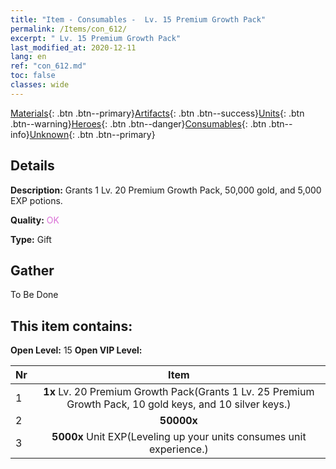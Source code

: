```yaml
---
title: "Item - Consumables -  Lv. 15 Premium Growth Pack"
permalink: /Items/con_612/
excerpt: " Lv. 15 Premium Growth Pack"
last_modified_at: 2020-12-11
lang: en
ref: "con_612.md"
toc: false
classes: wide
---
```

 [Materials](/Items/){: .btn .btn--primary}[Artifacts](/Items/Artifacts/){: .btn .btn--success}[Units](/Items/Units/){: .btn .btn--warning}[Heroes](/Items/Heroes/){: .btn .btn--danger}[Consumables](/Items/Consumables/){: .btn .btn--info}[Unknown](/Items/Unknown/){: .btn .btn--primary}

## Details
 **Description:** Grants 1 Lv. 20 Premium Growth Pack, 50,000 gold, and 5,000 EXP potions.

 **Quality:** <span style="color: #DA70D6">OK</span>

 **Type:** Gift

## Gather

  To Be Done

## This item contains:

 **Open Level:** 15
 **Open VIP Level:** 

  | Nr |      Item    |
  |:---|:------------:|
  | 1 |  **1x** Lv. 20 Premium Growth Pack(Grants 1 Lv. 25 Premium Growth Pack, 10 gold keys, and 10 silver keys.) | 
  | 2 |  **50000x** <i class="fas fa-coins"/> | 
  | 3 |  **5000x** Unit EXP(Leveling up your units consumes unit experience.) | 
